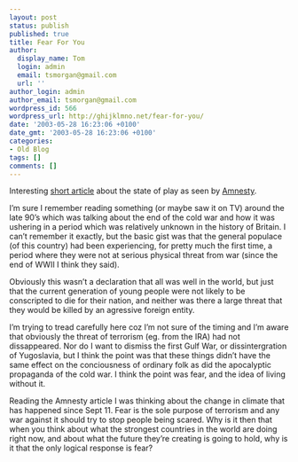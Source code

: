 ```yaml
---
layout: post
status: publish
published: true
title: Fear For You
author:
  display_name: Tom
  login: admin
  email: tsmorgan@gmail.com
  url: ''
author_login: admin
author_email: tsmorgan@gmail.com
wordpress_id: 566
wordpress_url: http://ghijklmno.net/fear-for-you/
date: '2003-05-28 16:23:06 +0100'
date_gmt: '2003-05-28 16:23:06 +0100'
categories:
- Old Blog
tags: []
comments: []
---
```

<p>Interesting <a href="http://www.guardian.co.uk/usa/story/0,12271,965562,00.html">short article</a> about the state of play as seen by <a href="http://www.amnesty.org.uk/">Amnesty</a>.</p>
 
<p class="firstpar">I&#8217;m sure I remember reading something (or maybe saw it on TV) around the late 90&#8217;s which was talking about the end of the cold war and how it was ushering in a period which was relatively unknown in the history of Britain. I can&#8217;t remember it exactly, but the basic gist was that the general populace (of this country) had been experiencing, for pretty much the first time, a period where they were not at serious physical threat from war (since the end of WWII I think they said).</p>

<p>Obviously this wasn&#8217;t a declaration that all was well in the world, but just that the current generation of young people were not likely to be conscripted to die for their nation, and neither was there a large threat that they would be killed by an agressive foreign entity.</p>

<p>I&#8217;m trying to tread carefully here coz I&#8217;m not sure of the timing and I&#8217;m aware that obviously the threat of terrorism (eg. from the IRA) had not dissappeared. Nor do I want to dismiss the first Gulf War, or dissintergration of Yugoslavia, but I think the point was that these things didn&#8217;t have the same effect on the conciousness of ordinary folk as did the apocalyptic propaganda of the cold war. I think the point was fear, and the idea of living without it.</p>

<p>Reading the Amnesty article I was thinking about the change in climate that has happened since Sept 11. Fear is the sole purpose of terrorism and any war against it should try to stop people being scared. Why is it then that when you think about what the strongest countries in the world are doing right now, and about what the future they&#8217;re creating is going to hold, why is it that the only logical response is fear?</p>

